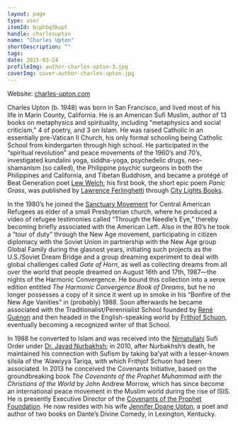 ```yaml
---
layout: page
type: user
itemId: bcphbq3kupt
handle: charlesupton
name: "Charles Upton"
shortDescription: ""
tags:
date: 2015-03-24
profileImg: author-charles-upton-3.jpg
coverImg: cover-author-charles-upton.jpg
---
```


Website: [charles-upton.com](https://charles-upton.com/)

Charles Upton (b. 1948) was born in San Francisco, and lived most of his life in Marin County, California. He is an American Sufi Muslim, author of 13 books on metaphysics and spirituality, including “metaphysics and social criticism,” 4 of poetry, and 3 on Islam. He was raised Catholic in an essentially pre-Vatican II Church, his only formal schooling being Catholic School from kindergarten through high school. He participated in the “spiritual revolution” and peace movements of the 1960’s and 70’s, investigated kundalini yoga, siddha-yoga, psychedelic drugs, neo-shamanism (so called), the Philippine psychic surgeons in both the Philippines and California, and Tibetan Buddhism, and became a protégé of Beat Generation poet [Lew Welch](https://en.wikipedia.org/wiki/Lew_Welch); his first book, the short epic poem _Panic Grass_, was published by [Lawrence Ferlinghetti](https://en.wikipedia.org/wiki/Lawrence_Ferlinghetti) through [City Lights Books](https://en.wikipedia.org/wiki/City_Lights_Bookstore).

In the 1980’s he joined the [Sanctuary Movement](https://en.wikipedia.org/wiki/Sanctuary_movement) for Central American Refugees as elder of a small Presbyterian church, where he produced a video of refugee testimonies called “Through the Needle’s Eye,” thereby becoming briefly associated with the American Left. Also in the 80’s he took a “tour of duty” through the New Age movement, participating in citizen diplomacy with the Soviet Union in partnership with the New Age group Global Family during the glasnost years, initiating such projects as the U.S./Soviet Dream Bridge and a group dreaming experiment to deal with global challenges called _Gate of Horn_, as well as collecting dreams from all over the world that people dreamed on August 16th and 17th, 1987—the nights of the Harmonic Convergence. He bound this collection into a xerox edition entitled _The Harmonic Convergence Book of Dreams_, but he no longer possesses a copy of it since it went up in smoke in his “Bonfire of the New Age Vanities” in (probably) 1988. Soon afterwards he became associated with the Traditionalist/Perennialist School founded by [René Guénon](https://en.wikipedia.org/wiki/Ren%C3%A9_Gu%C3%A9non) and then headed in the English-speaking world by [Frithjof Schuon](https://en.wikipedia.org/wiki/Frithjof_Schuon), eventually becoming a recognized writer of that School.

In 1988 he converted to Islam and was received into the [Nimatullahi](https://en.wikipedia.org/wiki/Ni%27matull%C4%81h%C4%AB) Sufi Order under [Dr. Javad Nurbakhsh](https://en.wikipedia.org/wiki/Javad_Nurbakhsh); in 2010, after Nurbakhsh’s death, he maintained his connection with Sufism by taking ba’yat with a lesser-known silsila of the ‘Alawiyya Tariqa, with which Frithjof Schuon had been associated. In 2013 he conceived the Covenants Initiative, based on the groundbreaking book _The Covenants of the Prophet Muhammad with the Christians of the World_ by John Andrew Morrow, which has since become an international peace movement in the Muslim world during the rise of ISIS. He is presently Executive Director of the [Covenants of the Prophet Foundation](https://covenantsoftheprophet.org/). He now resides with his wife [Jennifer Doane Upton](https://charles-upton.com/works/jennifer-doane-upton/), a poet and author of two books on Dante’s Divine Comedy, in Lexington, Kentucky.
